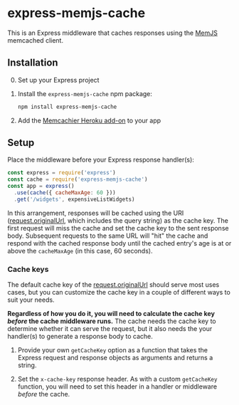 # express-memjs-cache
This is an Express middleware that caches responses using the [MemJS]
memcached client.

## Installation
0. Set up your Express project

1. Install the `express-memjs-cache` npm package:

    ```sh
    npm install express-memjs-cache
    ```

2. Add the [Memcachier Heroku add-on] to your app

## Setup
Place the middleware before your Express response handler(s):

```js
const express = require('express')
const cache = require('express-memjs-cache')
const app = express()
  .use(cache({ cacheMaxAge: 60 }))
  .get('/widgets', expensiveListWidgets)
```

In this arrangement, responses will be cached using the URI
([request.originalUrl], which includes the query string) as the cache
key. The first request will miss the cache and set the cache key to the
sent response body. Subsequent requests to the same URL will "hit" the
cache and respond with the cached response body until the cached entry's
age is at or above the `cacheMaxAge` (in this case, 60 seconds).

### Cache keys
The default cache key of the [request.originalUrl] should serve most uses
cases, but you can customize the cache key in a couple of different ways
to suit your needs.

**Regardless of how you do it, you will need to calculate the cache key
_before_ the cache middleware runs.** The cache needs the cache key to
determine whether it can serve the request, but it also needs the your
handler(s) to generate a response body to cache.

1. Provide your own `getCacheKey` option as a function that takes the
   Express request and response objects as arguments and returns a
   string.

2. Set the `x-cache-key` response header. As with a custom `getCacheKey`
   function, you will need to set this header in a handler or middleware
   _before_ the cache.

[memjs]: https://memjs.netlify.app
[memcachier heroku add-on]: https://elements.heroku.com/addons/memcachier
[request.originalUrl]: https://expressjs.com/en/4x/api.html#req.originalUrl
